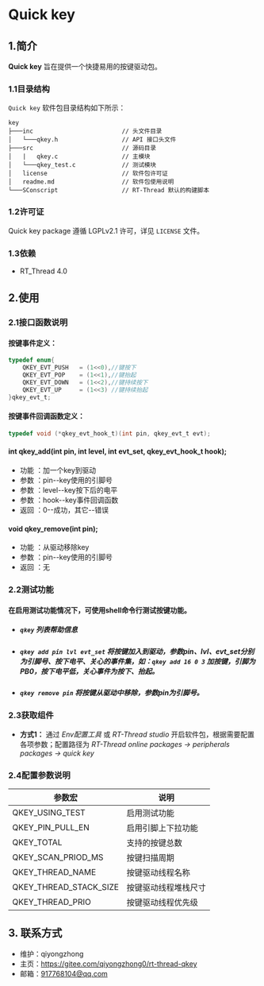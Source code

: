 ﻿# Quick key

## 1.简介

**Quick key** 旨在提供一个快捷易用的按键驱动包。

### 1.1目录结构

`Quick key` 软件包目录结构如下所示：

``` 
key
├───inc   						// 头文件目录
│   └───qkey.h            		// API 接口头文件
├───src                   		// 源码目录
│   |   qkey.c            		// 主模块
│   └───qkey_test.c  			// 测试模块
│	license  					// 软件包许可证
│	readme.md					// 软件包使用说明
└───SConscript					// RT-Thread 默认的构建脚本
```

### 1.2许可证

Quick key package 遵循 LGPLv2.1 许可，详见 `LICENSE` 文件。

### 1.3依赖

- RT_Thread 4.0

## 2.使用

### 2.1接口函数说明

#### 按键事件定义：
```c
typedef enum{
    QKEY_EVT_PUSH   = (1<<0),//键按下
    QKEY_EVT_POP    = (1<<1),//键抬起
    QKEY_EVT_DOWN   = (1<<2),//键持续按下
    QKEY_EVT_UP     = (1<<3) //键持续抬起
}qkey_evt_t;
```

#### 按键事件回调函数定义：
```c
typedef void (*qkey_evt_hook_t)(int pin, qkey_evt_t evt);
```

#### int qkey_add(int pin, int level, int evt_set, qkey_evt_hook_t hook);
- 功能 ：加一个key到驱动
- 参数 ：pin--key使用的引脚号
- 参数 ：level--key按下后的电平
- 参数 ：hook--key事件回调函数
- 返回 ：0--成功，其它--错误

#### void qkey_remove(int pin);
- 功能 ：从驱动移除key
- 参数 ：pin--key使用的引脚号
- 返回 ：无

### 2.2测试功能

#### 在启用测试功能情况下，可使用shell命令行测试按键功能。

- ##### `qkey` 列表帮助信息
- ##### `qkey add pin lvl evt_set` 将按键加入到驱动，参数pin、lvl、evt_set分别为引脚号、按下电平、关心的事件集，如：`qkey add 16 0 3` 加按键，引脚为PB0，按下电平低，关心事件为按下、抬起。
- ##### `qkey remove pin` 将按键从驱动中移除，参数pin为引脚号。

### 2.3获取组件

- **方式1：**
通过 *Env配置工具* 或 *RT-Thread studio* 开启软件包，根据需要配置各项参数；配置路径为 *RT-Thread online packages -> peripherals packages -> quick key* 


### 2.4配置参数说明

| 参数宏 | 说明 |
| ---- | ---- |
| QKEY_USING_TEST 			| 启用测试功能
| QKEY_PIN_PULL_EN 			| 启用引脚上下拉功能 
| QKEY_TOTAL 				| 支持的按键总数
| QKEY_SCAN_PRIOD_MS 		| 按键扫描周期
| QKEY_THREAD_NAME 			| 按键驱动线程名称
| QKEY_THREAD_STACK_SIZE 	| 按键驱动线程堆栈尺寸
| QKEY_THREAD_PRIO 			| 按键驱动线程优先级

## 3. 联系方式

* 维护：qiyongzhong
* 主页：https://gitee.com/qiyongzhong0/rt-thread-qkey
* 邮箱：917768104@qq.com
